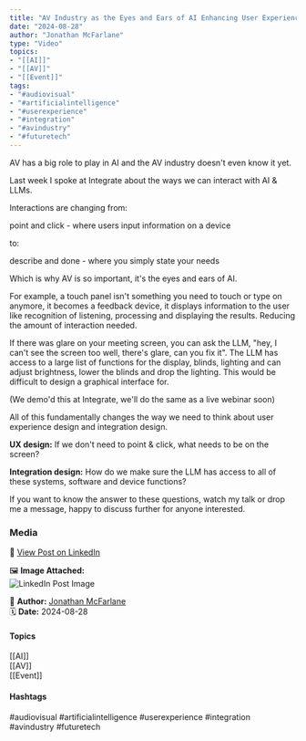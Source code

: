 ```yaml
---
title: "AV Industry as the Eyes and Ears of AI Enhancing User Experience Through LLM Integration"  
date: "2024-08-28"  
author: "Jonathan McFarlane"  
type: "Video"  
topics:  
- "[[AI]]"  
- "[[AV]]"  
- "[[Event]]"    
tags:  
- "#audiovisual"  
- "#artificialintelligence"  
- "#userexperience"  
- "#integration"  
- "#avindustry"  
- "#futuretech"  
---
```

AV has a big role to play in AI and the AV industry doesn't even know it yet.

Last week I spoke at Integrate about the ways we can interact with AI & LLMs.

Interactions are changing from:  
  
point and click - where users input information on a device  
  
to:  
  
describe and done - where you simply state your needs

Which is why AV is so important, it's the eyes and ears of AI.

For example, a touch panel isn't something you need to touch or type on anymore, it becomes a feedback device, it displays information to the user like recognition of listening, processing and displaying the results. Reducing the amount of interaction needed.

If there was glare on your meeting screen, you can ask the LLM, "hey, I can't see the screen too well, there's glare, can you fix it". The LLM has access to a large list of functions for the display, blinds, lighting and can adjust brightness, lower the blinds and drop the lighting. This would be difficult to design a graphical interface for.

(We demo'd this at Integrate, we'll do the same as a live webinar soon)

All of this fundamentally changes the way we need to think about user experience design and integration design.

**UX design:** If we don't need to point & click, what needs to be on the screen?

**Integration design:** How do we make sure the LLM has access to all of these systems, software and device functions?

If you want to know the answer to these questions, watch my talk or drop me a message, happy to discuss further for anyone interested.

### Media

🔗 [View Post on LinkedIn](https://www.linkedin.com/feed/update/urn:li:activity:7234457578791997440)  
  
🖼 **Image Attached:**  
![LinkedIn Post Image](https://media.licdn.com/dms/image/v2/D4E05AQEd25IVFztikg/videocover-low/videocover-low/0/1724827146405?e=1742263200&v=beta&t=7h74Kg0hP_wduNm-EYWFetuDJN3VIBDxN4wSnxIElAo)  
  
👤 **Author:** [Jonathan McFarlane](https://www.linkedin.com/company/placeos/)  
🗓️ **Date:** 2024-08-28

#### Topics

[[AI]]  
[[AV]]  
[[Event]]  

#### Hashtags

#audiovisual #artificialintelligence #userexperience #integration #avindustry #futuretech